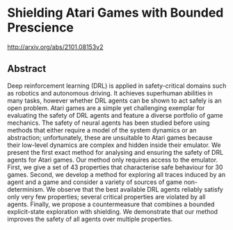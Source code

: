 # Shielding Atari Games with Bounded Prescience
http://arxiv.org/abs/2101.08153v2
## Abstract
Deep reinforcement learning (DRL) is applied in safety-critical domains such as robotics and autonomous driving. It achieves superhuman abilities in many tasks, however whether DRL agents can be shown to act safely is an open problem. Atari games are a simple yet challenging exemplar for evaluating the safety of DRL agents and feature a diverse portfolio of game mechanics. The safety of neural agents has been studied before using methods that either require a model of the system dynamics or an abstraction; unfortunately, these are unsuitable to Atari games because their low-level dynamics are complex and hidden inside their emulator. We present the first exact method for analysing and ensuring the safety of DRL agents for Atari games. Our method only requires access to the emulator. First, we give a set of 43 properties that characterise safe behaviour for 30 games. Second, we develop a method for exploring all traces induced by an agent and a game and consider a variety of sources of game non-determinism. We observe that the best available DRL agents reliably satisfy only very few properties; several critical properties are violated by all agents. Finally, we propose a countermeasure that combines a bounded explicit-state exploration with shielding. We demonstrate that our method improves the safety of all agents over multiple properties.